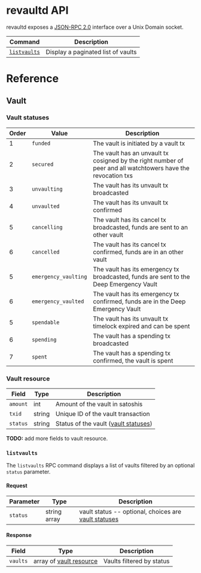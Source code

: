 # revaultd API

revaultd exposes a [JSON-RPC 2.0](https://www.jsonrpc.org/specification)
interface over a Unix Domain socket.

| Command                     | Description                        |
| --------------------------- | ---------------------------------- |
| [`listvaults`](#listvaults) | Display a paginated list of vaults |

# Reference

## Vault

### Vault statuses

| Order | Value                | Description                                                                                                  |
| ----- | -------------------- | ------------------------------------------------------------------------------------------------------------ |
| 1     | `funded`             | The vault is initiated by a vault tx                                                                         |
| 2     | `secured`            | The vault has an unvault tx cosigned by the right number of peer and all watchtowers have the revocation txs |
| 3     | `unvaulting`         | The vault has its unvault tx broadcasted                                                                     |
| 4     | `unvaulted`          | The vault has its unvault tx confirmed                                                                       |
| 5     | `cancelling`         | The vault has its cancel tx broadcasted, funds are sent to an other vault                                    |
| 6     | `cancelled`          | The vault has its cancel tx confirmed, funds are in an other vault                                           |
| 5     | `emergency_vaulting` | The vault has its emergency tx broadcasted, funds are sent to the Deep Emergency Vault                       |
| 6     | `emergency_vaulted`  | The vault has its emergency tx confirmed, funds are in the Deep Emergency Vault                              |
| 5     | `spendable`          | The vault has its unvault tx timelock expired and can be spent                                               |
| 6     | `spending`           | The vault has a spending tx broadcasted                                                                      |
| 7     | `spent`              | The vault has a spending tx confirmed, the vault is spent                                                    |

### Vault resource

| Field    | Type   | Description                                             |
| -------- | ------ | ------------------------------------------------------- |
| `amount` | int    | Amount of the vault in satoshis                         |
| `txid`   | string | Unique ID of the vault transaction                      |
| `status` | string | Status of the vault ([vault statuses](#vault-statuses)) |

**TODO:** add more fields to vault resource.

### `listvaults`

The `listvaults` RPC command displays a list of vaults
filtered by an optional `status` parameter.

#### Request

| Parameter | Type         | Description                                                                                     |
| --------- | ------------ | ----------------------------------------------------------------------------------------------- |
| `status`  | string array | vault status -- optional, choices are [vault statuses](#vault-statuses)                         |

#### Response

| Field         | Type                                       | Description               |
| ------------- | ------------------------------------------ | ------------------------- |
| `vaults`      | array of [vault resource](#vault-resource) | Vaults filtered by status |
